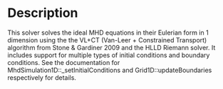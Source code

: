 # Description

This solver solves the ideal MHD equations in their Eulerian form in 1 dimension
using the the VL+CT (Van-Leer + Constrained Transport) algorithm from Stone &
Gardiner 2009 and the HLLD Riemann solver. It includes support for multiple
types of initial conditions and boundary conditions. See the documentation for
MhdSimulation1D::_setInitialConditions and Grid1D::updateBoundaries respectively
for details.
